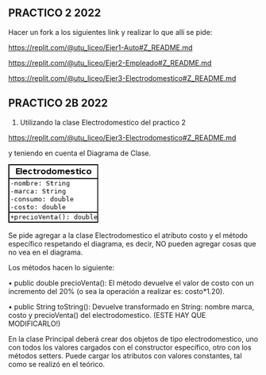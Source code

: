 ## PRACTICO 2 2022

Hacer un fork a los siguientes link y realizar lo que allí se pide:

https://replit.com/@utu_liceo/Ejer1-Auto#Z_README.md

https://replit.com/@utu_liceo/Ejer2-Empleado#Z_README.md

https://replit.com/@utu_liceo/Ejer3-Electrodomestico#Z_README.md

## PRACTICO 2B 2022

1) Utilizando la clase Electrodomestico del practico 2 

https://replit.com/@utu_liceo/Ejer3-Electrodomestico#Z_README.md

y teniendo en cuenta el Diagrama de Clase.

![Clase Electrodomestico](./Electrodomestico.png)   

 Se pide agregar a la clase Electrodomestico el atributo costo y el método específico respetando el diagrama, es decir, NO pueden agregar cosas que no vea en el diagrama.

Los métodos hacen lo siguiente:

•       public double precioVenta(): El método devuelve el valor de costo con un incremento del 20% (o sea la operación a realizar es: costo*1.20).

•       public  String  toString(): Devuelve transformado en String: nombre marca, costo y precioVenta() del electrodomestico.     (ESTE HAY QUE MODIFICARLO!)

 

En la clase Principal deberá crear dos objetos de tipo electrodomestico, uno con todos los valores cargados con el constructor específico, otro con los métodos setters. Puede cargar los atributos con valores constantes, tal como se realizó en el teórico.

